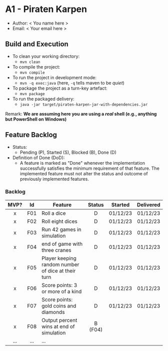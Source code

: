 # A1 - Piraten Karpen

  * Author: < You name here >
  * Email: < Your email here >

## Build and Execution

  * To clean your working directory:
    * `mvn clean`
  * To compile the project:
    * `mvn compile`
  * To run the project in development mode:
    * `mvn -q exec:java` (here, `-q` tells maven to be _quiet_)
  * To package the project as a turn-key artefact:
    * `mvn package`
  * To run the packaged delivery:
    * `java -jar target/piraten-karpen-jar-with-dependencies.jar` 

Remark: **We are assuming here you are using a _real_ shell (e.g., anything but PowerShell on Windows)**

## Feature Backlog

 * Status: 
   * Pending (P), Started (S), Blocked (B), Done (D)
 * Definition of Done (DoD):
   * A feature is marked as "Done" whenever the implementation successfully satisfies the minimum requirement of that feature. The implemented feature must not alter the status and outcome of previously implemented features. 

### Backlog 

| MVP? | Id  | Feature  | Status  |  Started  | Delivered |
| :-:  |:-:  |---       | :-:     | :-:       | :-:       |
| x   | F01 | Roll a dice |  D | 01/12/23 | 01/12/23 |
| x   | F02 | Roll eight dices  |  D | 01/12/23  | 01/12/23 |
| x   | F03 | Run 42 games in simulation  |  D  |  01/12/23 | 01/12/23 |
| x   | F04 | end of game with three cranes | D | 01/12/23 | 01/12/23 |
| x   | F05 | Player keeping random number of dice at their turn | D | 01/12/23 | 01/12/23 | 
| x   | F06 | Score points: 3 or more of a kind | D | 01/12/23 | 01/12/23 |
| x   | F07 | Score points: gold coins and diamonds | D | 01/12/23 | 01/12/23 | 
| x   | F08 | Output percent wins at end of simulation | B (F04) | | 
| ... | ... | ... |

